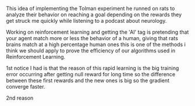 This idea of implementing the Tolman experiment he runned on rats to analyze their behavior on reaching a goal depending on the rewards they get struck
me quickly while listening to a podcast about neurology.

Working on reinforcement learning and getting the 'AI' tag is pretending that your agent match more or less the behavior of a human, giving that rats brains
match at a high percentage human ones this is one of the methods i think we should apply to prove the efficiency of our algorithms used
in Reinforcement Learning.

1st notice I had is that the reason of this rapid learning is the big training error occurring after getting null reward for long time so the difference
between these first rewards and the new ones is big so the gradient converge faster.

2nd reason 